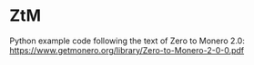 # ZtM
Python example code following the text of Zero to Monero 2.0: https://www.getmonero.org/library/Zero-to-Monero-2-0-0.pdf

